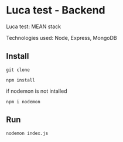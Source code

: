 # Luca test - Backend
Luca test: MEAN stack

Technologies used:
Node, Express, MongoDB

## Install
```
git clone
```

```
npm install
```

if nodemon is not intalled

```
npm i nodemon
```

## Run
```
nodemon index.js
```